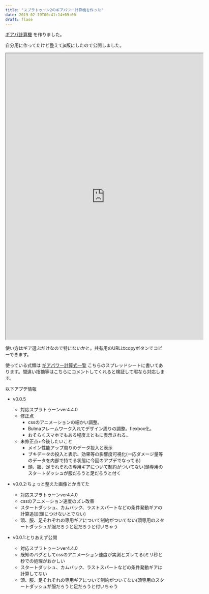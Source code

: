 ```yaml
---
title: "スプラトゥーン2のギアパワー計算機を作った"
date: 2019-02-19T00:41:14+09:00
draft: flase
---
```


[ギアパ計算機](https://nanaaki.com/ika) を作りました。

自分用に作ってたけど整えてjs版にしたので公開しました。

<iframe
    width="620"
    height="900"
    src="https://nanaaki.com/ika">
</iframe>


使い方はギア選ぶだけなので特にないかと。共有用のURLはcopyボタンでコピーできます。

使っている式類は [ギアパワー計算式一覧](https://docs.google.com/spreadsheets/d/1LipqogT2EZBe19Pnks3ZD8rbST50U7AQvm5UlOzOg10/edit#gid=0) こちらのスプレッドシートに書いてあります。間違い指摘等はこちらにコメントしてくれると検証して暇なら対応します。

以下アプデ情報

<!--more-->

* v0.0.5
	* 対応スプラトゥーンver4.4.0
	* 修正点
		* cssのアニメーションの細かい調整。
		* Bulmaフレームワーク入れてデザイン周りの調整。flexbox化。
		* おそらくスマホでもある程度まともに表示される。
	* 未修正点+今後したいこと
		* メイン性能アップ周りのデータ投入と表示
		* ブキデータの投入と表示、効果等の影響度可視化(一応ダメージ量等のデータを内部で持てる状態に今回のアプデでなってる)
		* 頭、服、足それぞれの専用ギアについて制約がついてない(頭専用のスタートダッシュが服だろうと足だろうと付く
		

* v0.0.2:ちょっと整えた画像とか当てた
	* 対応スプラトゥーンver4.4.0
	* cssのアニメーション速度のズレ改善
	* スタートダッシュ、カムバック、ラストスパートなどの条件発動ギアの計算追加(頭につけないとでない)
	* 頭、服、足それぞれの専用ギアについて制約がついてない(頭専用のスタートダッシュが服だろうと足だろうと付いちゃう

* v0.0.1:とりあえず公開
	* 対応スプラトゥーンver4.4.0
	* 既知のバグとしてcssのアニメーション速度が実測とズレてる(ミリ秒と秒での処理がおかしい
	* スタートダッシュ、カムバック、ラストスパートなどの条件発動ギアは計算してない
	* 頭、服、足それぞれの専用ギアについて制約がついてない(頭専用のスタートダッシュが服だろうと足だろうと付いちゃう
